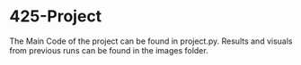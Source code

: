 # 425-Project

The Main Code of the project can be found in project.py. Results and visuals from previous runs can be found in the images folder.
